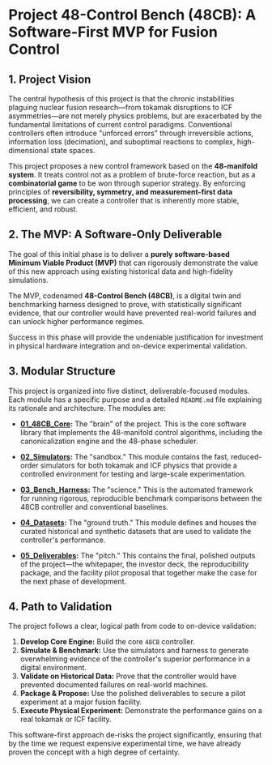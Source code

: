 # Project 48-Control Bench (48CB): A Software-First MVP for Fusion Control

## 1. Project Vision

The central hypothesis of this project is that the chronic instabilities plaguing nuclear fusion research—from tokamak disruptions to ICF asymmetries—are not merely physics problems, but are exacerbated by the fundamental limitations of current control paradigms. Conventional controllers often introduce "unforced errors" through irreversible actions, information loss (decimation), and suboptimal reactions to complex, high-dimensional state spaces.

This project proposes a new control framework based on the **48-manifold system**. It treats control not as a problem of brute-force reaction, but as a **combinatorial game** to be won through superior strategy. By enforcing principles of **reversibility, symmetry, and measurement-first data processing**, we can create a controller that is inherently more stable, efficient, and robust.

## 2. The MVP: A Software-Only Deliverable

The goal of this initial phase is to deliver a **purely software-based Minimum Viable Product (MVP)** that can rigorously demonstrate the value of this new approach using existing historical data and high-fidelity simulations.

The MVP, codenamed **48-Control Bench (48CB)**, is a digital twin and benchmarking harness designed to prove, with statistically significant evidence, that our controller would have prevented real-world failures and can unlock higher performance regimes.

Success in this phase will provide the undeniable justification for investment in physical hardware integration and on-device experimental validation.

## 3. Modular Structure

This project is organized into five distinct, deliverable-focused modules. Each module has a specific purpose and a detailed `README.md` file explaining its rationale and architecture. The modules are:

- **[01_48CB_Core](./01_48CB_Core/):** The "brain" of the project. This is the core software library that implements the 48-manifold control algorithms, including the canonicalization engine and the 48-phase scheduler.

- **[02_Simulators](./02_Simulators/):** The "sandbox." This module contains the fast, reduced-order simulators for both tokamak and ICF physics that provide a controlled environment for testing and large-scale experimentation.

- **[03_Bench_Harness](./03_Bench_Harness/):** The "science." This is the automated framework for running rigorous, reproducible benchmark comparisons between the 48CB controller and conventional baselines.

- **[04_Datasets](./04_Datasets/):** The "ground truth." This module defines and houses the curated historical and synthetic datasets that are used to validate the controller's performance.

- **[05_Deliverables](./05_Deliverables/):** The "pitch." This contains the final, polished outputs of the project—the whitepaper, the investor deck, the reproducibility package, and the facility pilot proposal that together make the case for the next phase of development.

## 4. Path to Validation

The project follows a clear, logical path from code to on-device validation:

1.  **Develop Core Engine:** Build the core `48CB` controller.
2.  **Simulate & Benchmark:** Use the simulators and harness to generate overwhelming evidence of the controller's superior performance in a digital environment.
3.  **Validate on Historical Data:** Prove that the controller would have prevented documented failures on real-world machines.
4.  **Package & Propose:** Use the polished deliverables to secure a pilot experiment at a major fusion facility.
5.  **Execute Physical Experiment:** Demonstrate the performance gains on a real tokamak or ICF facility.

This software-first approach de-risks the project significantly, ensuring that by the time we request expensive experimental time, we have already proven the concept with a high degree of certainty.
